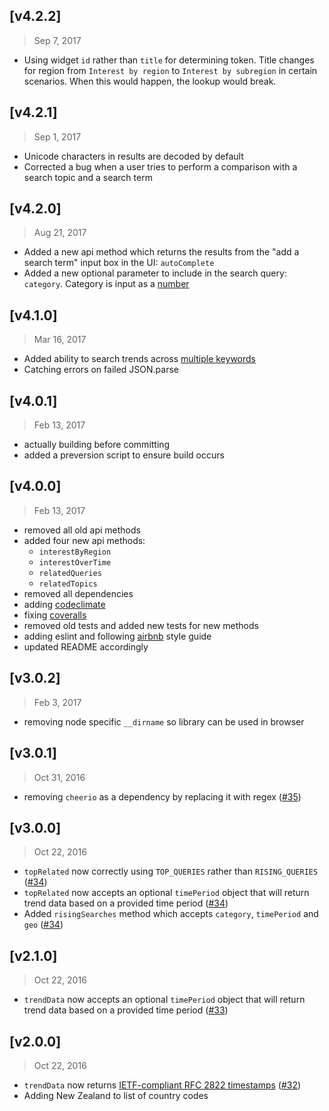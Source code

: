 ## [v4.2.2]
> Sep 7, 2017
- Using widget `id` rather than `title` for determining token. Title changes for region from `Interest by region` to `Interest by subregion` in certain scenarios. When this would happen, the lookup would break.

[#78]: https://github.com/pat310/google-trends-api/pull/78

## [v4.2.1]
> Sep 1, 2017
- Unicode characters in results are decoded by default
- Corrected a bug when a user tries to perform a comparison with a search topic and a search term

[#74]: https://github.com/pat310/google-trends-api/pull/74
[#76]: https://github.com/pat310/google-trends-api/pull/76

## [v4.2.0]
> Aug 21, 2017
- Added a new api method which returns the results from the "add a search term" input box in the UI: `autoComplete`
- Added a new optional parameter to include in the search query: `category`. Category is input as a [number](https://github.com/pat310/google-trends-api/wiki/Google-Trends-Categories)

[#70]: https://github.com/pat310/google-trends-api/pull/70
[#72]: https://github.com/pat310/google-trends-api/pull/72

## [v4.1.0]
> Mar 16, 2017
- Added ability to search trends across [multiple keywords](https://github.com/pat310/google-trends-api#multiple-keywords)
- Catching errors on failed JSON.parse

[#54]: https://github.com/pat310/google-trends-api/pull/54
[#58]: https://github.com/pat310/google-trends-api/pull/58

## [v4.0.1]
> Feb 13, 2017
- actually building before committing
- added a preversion script to ensure build occurs

## [v4.0.0]
> Feb 13, 2017

- removed all old api methods
- added four new api methods:
  - `interestByRegion`
  - `interestOverTime`
  - `relatedQueries`
  - `relatedTopics`
- removed all dependencies
- adding [codeclimate](https://codeclimate.com/github/pat310/google-trends-api)
- fixing [coveralls](https://coveralls.io/github/pat310/google-trends-api)
- removed old tests and added new tests for new methods
- adding eslint and following [airbnb](https://github.com/airbnb/javascript) style guide
- updated README accordingly

[#47]: https://github.com/pat310/google-trends-api/pull/47

## [v3.0.2]
> Feb 3, 2017

- removing node specific `__dirname` so library can be used in browser

[#44]: https://github.com/pat310/google-trends-api/pull/44

## [v3.0.1]
> Oct 31, 2016

- removing `cheerio` as a dependency by replacing it with regex ([#35])

[#35]: https://github.com/pat310/google-trends-api/pull/35

## [v3.0.0]
> Oct 22, 2016

- `topRelated` now correctly using `TOP_QUERIES` rather than `RISING_QUERIES` ([#34])
- `topRelated` now accepts an optional `timePeriod` object that will return trend data based on a provided time period ([#34])
- Added `risingSearches` method which accepts `category`, `timePeriod` and `geo` ([#34])

[#34]: https://github.com/pat310/google-trends-api/pull/34

## [v2.1.0]
> Oct 22, 2016

- `trendData` now accepts an optional `timePeriod` object that will return trend data based on a provided time period ([#33])

[#33]: https://github.com/pat310/google-trends-api/pull/33

## [v2.0.0]
> Oct 22, 2016

- `trendData` now returns [IETF-compliant RFC 2822 timestamps](https://tools.ietf.org/html/rfc2822#page-14) ([#32])
- Adding New Zealand to list of country codes

[#32]: https://github.com/pat310/google-trends-api/pull/32
